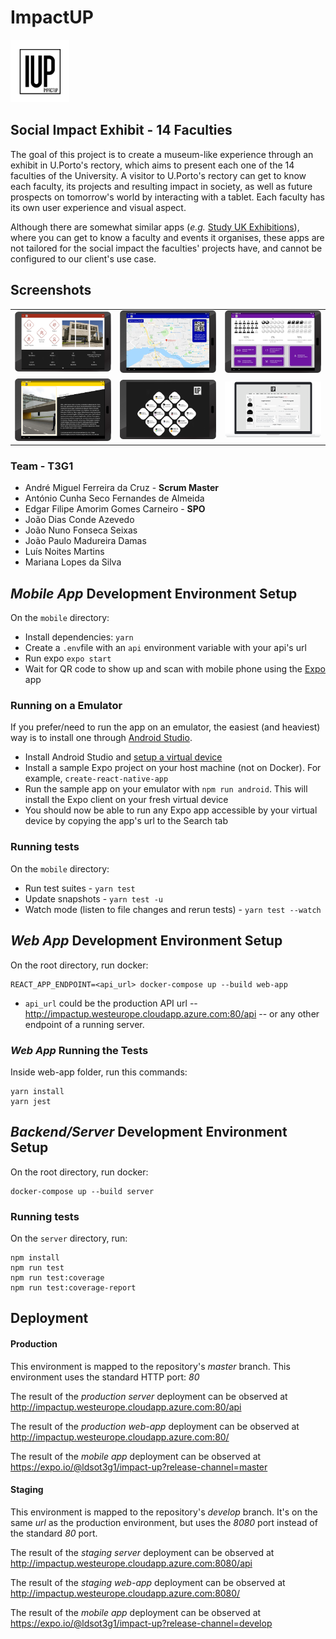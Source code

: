 # ImpactUP

<img src="./screenshots/logo.png" alt="app logo" height="100px"/>

## Social Impact Exhibit - 14 Faculties

The goal of this project is to create a museum-like experience through an exhibit in U.Porto's rectory, which aims to present each one of the 14 faculties of the University.
A visitor to U.Porto's rectory can get to know each faculty, its projects and resulting impact in society, as well as future prospects on tomorrow's world by interacting with a tablet. Each faculty has its own user experience and visual aspect.

Although there are somewhat similar apps (_e.g._ [Study UK Exhibitions](https://play.google.com/store/apps/details?id=uk.education.education_exhibitions&_ga=2.81994832.730515720.1538341544-1603621910.1538341544)), where you can get to know a faculty and events it organises, these apps are not tailored for the social impact the faculties' projects have, and cannot be configured to our client's use case.


## Screenshots

| | | |
|:-:|:-:|:-:|
| ![](./screenshots/feup.png) | ![](./screenshots/flup.png) | ![](./screenshots/ffup.png) |
| ![](./screenshots/fmup.png) | ![](./screenshots/menu.png) | ![](./screenshots/admin-site.png) |


### Team - T3G1
-   André Miguel Ferreira da Cruz - __Scrum Master__
-   António Cunha Seco Fernandes de Almeida
-   Edgar Filipe Amorim Gomes Carneiro - __SPO__
-   João Dias Conde Azevedo
-   João Nuno Fonseca Seixas
-   João Paulo Madureira Damas
-   Luís Noites Martins
-   Mariana Lopes da Silva

## _Mobile App_ Development Environment Setup

On the `mobile` directory:

- Install dependencies: `yarn`
- Create a `.env`file with an `api` environment variable with your api's url
- Run expo `expo start`
- Wait for QR code to show up and scan with mobile phone using the [Expo](https://expo.io) app

### Running on a Emulator

If you prefer/need to run the app on an emulator, the easiest (and heaviest) way is to install one through [Android Studio](https://developer.android.com/studio/run/emulator). 

- Install Android Studio and [setup a virtual device](https://docs.expo.io/versions/latest/workflow/android-studio-emulator.html)
- Install a sample Expo project on your host machine (not on Docker). For example, ```create-react-native-app```
- Run the sample app on your emulator with ```npm run android```. This will install the Expo client on your fresh virtual device
- You should now be able to run any Expo app accessible by your virtual device by copying the app's url to the Search tab

### Running tests
On the `mobile` directory:

- Run test suites - `yarn test`
- Update snapshots - `yarn test -u`
- Watch mode (listen to file changes and rerun tests) - `yarn test --watch`


## _Web App_ Development Environment Setup
On the root directory, run docker:
```
REACT_APP_ENDPOINT=<api_url> docker-compose up --build web-app
```
* ```api_url``` could be the production API url -- http://impactup.westeurope.cloudapp.azure.com:80/api -- or any other endpoint of a running server.

### _Web App_ Running the Tests
Inside web-app folder, run this commands:
```
yarn install
yarn jest
```

## _Backend/Server_ Development Environment Setup
On the root directory, run docker:
```
docker-compose up --build server
```

### Running tests
On the `server` directory, run:
```
npm install
npm run test
npm run test:coverage
npm run test:coverage-report
```


## Deployment

#### Production
This environment is mapped to the repository's _master_ branch.
This environment uses the standard HTTP port: *80*

The result of the *production server* deployment can be observed at http://impactup.westeurope.cloudapp.azure.com:80/api

The result of the *production web-app* deployment can be observed at http://impactup.westeurope.cloudapp.azure.com:80/

The result of the *mobile app* deployment can be observed at https://expo.io/@ldsot3g1/impact-up?release-channel=master

#### Staging
This environment is mapped to the repository's _develop_ branch.
It's on the same _url_ as the production environment, but uses the *8080* port instead of the standard *80* port.

The result of the *staging server* deployment can be observed at http://impactup.westeurope.cloudapp.azure.com:8080/api

The result of the *staging web-app* deployment can be observed at http://impactup.westeurope.cloudapp.azure.com:8080/

The result of the *mobile app* deployment can be observed at https://expo.io/@ldsot3g1/impact-up?release-channel=develop